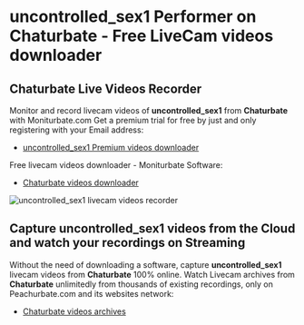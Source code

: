 # uncontrolled_sex1 Performer on Chaturbate - Free LiveCam videos downloader

## Chaturbate Live Videos Recorder

Monitor and record livecam videos of **uncontrolled_sex1** from **Chaturbate** with Moniturbate.com
Get a premium trial for free by just and only registering with your Email address:
* [uncontrolled_sex1 Premium videos downloader](https://moniturbate.com/request-demo-licence-key.html)

Free livecam videos downloader - Moniturbate Software:
* [Chaturbate videos downloader](https://moniturbate.com/moniturbate-download-software.html)

![uncontrolled_sex1 livecam videos recorder](https://peachurnet.com/templates/moniturbate-software.png)


## Capture uncontrolled_sex1 videos from the Cloud and watch your recordings on Streaming

Without the need of downloading a software, capture **uncontrolled_sex1** livecam videos from **Chaturbate** 100% online.
Watch Livecam archives from **Chaturbate** unlimitedly from thousands of existing recordings, only on Peachurbate.com and its websites network:
* [Chaturbate videos archives](https://peachurnet.com/)